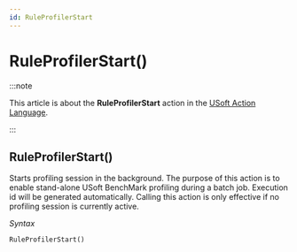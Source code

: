 ```yaml
---
id: RuleProfilerStart
---
```


# RuleProfilerStart()




:::note

This article is about the **RuleProfilerStart** action in the [USoft Action Language](/Task_flow/Action_Language_reference/USoft_Action_Language.md).

:::

## **RuleProfilerStart()**

Starts profiling session in the background. The purpose of this action is to enable stand-alone USoft BenchMark profiling during a batch job. Execution id will be generated automatically. Calling this action is only effective if no profiling session is currently active.

*Syntax*

```
RuleProfilerStart()
```

 